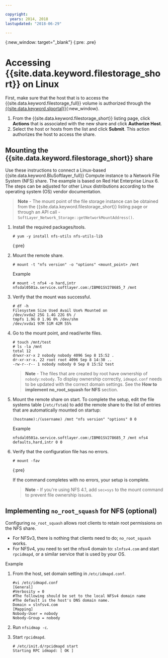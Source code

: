 ```yaml
---

copyright:
  years: 2014, 2018
lastupdated: "2018-06-29"

---
```

{:new_window: target="_blank"}
{:pre: .pre}

# Accessing {{site.data.keyword.filestorage_short}} on Linux

First, make sure that the host that is to access the {{site.data.keyword.filestorage_full}} volume is authorized through the [{{site.data.keyword.slportal}}](https://control.softlayer.com/){:new_window}.

1. From the {{site.data.keyword.filestorage_short}} listing page, click **Actions** that is associated with the new share and click **Authorize Host**.
2. Select the host or hosts from the list and click **Submit**. This action authorizes the host to access the share.

## Mounting the {{site.data.keyword.filestorage_short}} share

Use these instructions to connect a Linux-based {{site.data.keyword.BluSoftlayer_full}} Compute instance to a Network File System (NFS) share. The example is based on Red Hat Enterprise Linux 6. The steps can be adjusted for other Linux distributions according to the operating system (OS) vendor documentation.

>**Note** - The mount point of the file storage instance can be obtained from the {{site.data.keyword.filestorage_short}} listing page or through an API call - `SoftLayer_Network_Storage::getNetworkMountAddress()`.

1. Install the required packages/tools.
   ```
   # yum -y install nfs-utils nfs-utils-lib
   ```
   {:pre}
    
2. Mount the remote share.
   ```
   # mount -t "nfs version" -o "options" <mount_point> /mnt
   ```
       
   Example
   ```
   # mount -t nfs4 -o hard,intr
   nfsdal0501a.service.softlayer.com:/IBM01SV278685_7 /mnt
   ```
 
3. Verify that the mount was successful.
   ```
   # df -h
   Filesystem Size Used Avail Use% Mounted on
   /dev/xvda2 25G 1.4G 22G 6% /
   tmpfs 1.9G 0 1.9G 0% /dev/shm
   /dev/xvda1 97M 51M 42M 55%
   ```
    
4. Go to the mount point, and read/write files.
   ```
   # touch /mnt/test
   # ls -la /mnt
   total 12
   drwxr-xr-x 2 nobody nobody 4096 Sep 8 15:52 .
   dr-xr-xr-x. 22 root root 4096 Sep 8 14:30 ..
   -rw-r--r-- 1 nobody nobody 0 Sep 8 15:52 test
   ```

   >**Note** - The files that are created by root have ownership of `nobody:nobody`. To display ownership correctly, `idmapd.conf` needs to be updated with the correct domain settings. See the **How to implement no_root_squash for NFS** section.
    
5. Mount the remote share on start. To complete the setup, edit the file systems table (`/etc/fstab`) to add the remote share to the list of entries that are automatically mounted on startup:

   ```
   (hostname):/(username) /mnt "nfs version" "options" 0 0
   ```
    
   Example
    
   ```
   nfsdal0501a.service.softlayer.com:/IBM01SV278685_7 /mnt nfs4 defaults,hard,intr 0 0
   ```
    
6. Verify that the configuration file has no errors.

   ```
   # mount -fav
   ```
   {:pre}
    
   If the command completes with no errors, your setup is complete.

   >**Note** - If you're using NFS 4.1, add `sec=sys` to the mount command to prevent file ownership issues.

 
## Implementing `no_root_squash` for NFS (optional)

Configuring `no_root_squash` allows root clients to retain root permissions on the NFS share. 
- For NFSv3, there is nothing that clients need to do; `no_root_squash` works.
- For NFSv4, you need to set the nfsv4 domain to: `slnfsv4.com` and start `rpcidmapd`, or a similar service that is used by your OS.

Example

1. From the host, set domain setting in `/etc/idmapd.conf`.

   ```
   #vi /etc/idmapd.conf
   [General]
   #Verbosity = 0
   #The following should be set to the local NFSv4 domain name
   #The default is the host's DNS domain name.
   Domain = slnfsv4.com
   [Mapping]
   Nobody-User = nobody
   Nobody-Group = nobody
   ```
    
2. Run `nfsidmap -c`.
3. Start `rpcidmapd`.
   ```
   # /etc/init.d/rpcidmapd start
   Starting RPC idmapd: [ OK ]
   ```
